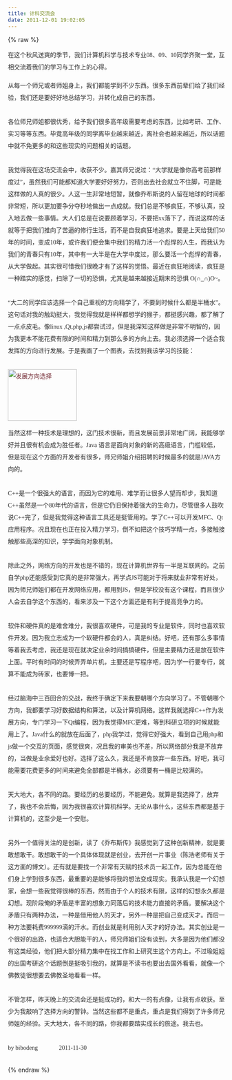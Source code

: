 ```yaml
---
title: 计科交流会
date: 2011-12-01 19:02:05
---
```

{% raw %}
<p style="padding-top:0px;padding-right:0px;padding-bottom:15px;padding-left:0px;margin-top:0px;margin-bottom:0px;color:#2c2c2c;font-family:宋体, 'Arial Narrow', arial, serif;font-size:14px;line-height:28px;"><span style="font-size:14px;font-family:'Microsoft YaHei';">在这个秋风送爽的季节，我们计算机科学与技术专业08、09、10同学齐聚一堂，互相交流着我们的学习与工作上的心得。</span></p>
<span style="font-size:14px;font-family:'Microsoft YaHei';"> </span><div style="padding-top:0px;padding-right:0px;padding-bottom:0px;padding-left:0px;margin-top:0px;margin-right:0px;margin-bottom:0px;margin-left:0px;color:#2c2c2c;font-family:宋体, 'Arial Narrow', arial, serif;font-size:14px;line-height:28px;"><span style="font-size:14px;font-family:'Microsoft YaHei';">从每一个师兄或者师姐身上，我们都能学到不少东西。很多东西前辈们给了我们经验，我们还是要好好地总结学习，并转化成自己的东西。</span></div>
<span style="font-size:14px;font-family:'Microsoft YaHei';"> </span><div style="padding-top:0px;padding-right:0px;padding-bottom:0px;padding-left:0px;margin-top:0px;margin-right:0px;margin-bottom:0px;margin-left:0px;color:#2c2c2c;font-family:宋体, 'Arial Narrow', arial, serif;font-size:14px;line-height:28px;"><span style="font-size:14px;font-family:'Microsoft YaHei';">&nbsp;</span></div>
<span style="font-size:14px;font-family:'Microsoft YaHei';"> </span><div style="padding-top:0px;padding-right:0px;padding-bottom:0px;padding-left:0px;margin-top:0px;margin-right:0px;margin-bottom:0px;margin-left:0px;color:#2c2c2c;font-family:宋体, 'Arial Narrow', arial, serif;font-size:14px;line-height:28px;"><span style="font-size:14px;font-family:'Microsoft YaHei';">各位师兄师姐都很优秀，给予我们很多高年级需要考虑的东西，比如考研、工作、实习等等东西。毕竟高年级的同学离毕业越来越近，离社会也越来越近，所以话题中就不免更多的和这些现实的问题相关的话题。</span></div>
<span style="font-size:14px;font-family:'Microsoft YaHei';"> </span><div style="padding-top:0px;padding-right:0px;padding-bottom:0px;padding-left:0px;margin-top:0px;margin-right:0px;margin-bottom:0px;margin-left:0px;color:#2c2c2c;font-family:宋体, 'Arial Narrow', arial, serif;font-size:14px;line-height:28px;"><span style="font-size:14px;font-family:'Microsoft YaHei';">&nbsp;</span></div>
<span style="font-size:14px;font-family:'Microsoft YaHei';"> </span><div style="padding-top:0px;padding-right:0px;padding-bottom:0px;padding-left:0px;margin-top:0px;margin-right:0px;margin-bottom:0px;margin-left:0px;color:#2c2c2c;font-family:宋体, 'Arial Narrow', arial, serif;font-size:14px;line-height:28px;"><span style="font-size:14px;font-family:'Microsoft YaHei';">我觉得我在这场交流会中，收获不少。嘉其师兄说过：“大学就是像你高考前那样度过”，虽然我们可能都知道大学要好好努力，否则出去社会就立不住脚，可是能这样做的人真的很少。人这一生非常地短暂，就像乔布斯说的人留在地球的时间都非常短，所以更加要争分夺秒地做出一点成就。我们总是不够疯狂，不够认真，投入地去做一些事情。大人们总是在说要顾着学习，不要把xx落下了，而说这样的话就等于把我们推向了苦逼的修行生活，而不是自我疯狂地追求。要是上天给我们50年的时间，变成10年，或许我们便会集中我们的精力活一个彪悍的人生，而我认为我们的青春只有10年，其中有一大半是在大学中度过，那么要活一个彪悍的青春，从大学做起。其实很可惜我们很晚才有了这样的觉悟。最近在疯狂地阅读，疯狂是一种踏实的感觉，扫除了一切的恐惧，尤其是越来越接近期末的恐惧 O(∩_∩)O~。</span></div>
<span style="font-size:14px;font-family:'Microsoft YaHei';"> </span><div style="padding-top:0px;padding-right:0px;padding-bottom:0px;padding-left:0px;margin-top:0px;margin-right:0px;margin-bottom:0px;margin-left:0px;color:#2c2c2c;font-family:宋体, 'Arial Narrow', arial, serif;font-size:14px;line-height:28px;"><span style="font-size:14px;font-family:'Microsoft YaHei';">&nbsp;</span></div>
<span style="font-size:14px;font-family:'Microsoft YaHei';"> </span><div style="padding-top:0px;padding-right:0px;padding-bottom:0px;padding-left:0px;margin-top:0px;margin-right:0px;margin-bottom:0px;margin-left:0px;color:#2c2c2c;font-family:宋体, 'Arial Narrow', arial, serif;font-size:14px;line-height:28px;"><span style="font-size:14px;font-family:'Microsoft YaHei';">“大二的同学应该选择一个自己重视的方向精学了，不要到时候什么都是半桶水”。这句话对我的触动挺大，我觉得我就是样样都想学的猴子，都挺感兴趣，都了解了一点点皮毛。像linux ,Qt,php,js都尝试过，但是我深知这样做是非常不明智的，因为我更本不能花费有限的时间和精力到那么多的方向上去。我必须选择一个适合我发挥的方向进行发展。于是我画了一个图表，去找到我该学习的技能：</span></div>
<span style="font-size:14px;font-family:'Microsoft YaHei';"> </span><div style="padding-top:0px;padding-right:0px;padding-bottom:0px;padding-left:0px;margin-top:0px;margin-right:0px;margin-bottom:0px;margin-left:0px;color:#2c2c2c;font-family:宋体, 'Arial Narrow', arial, serif;font-size:14px;line-height:28px;"><span style="font-size:14px;font-family:'Microsoft YaHei';">&nbsp;</span></div>
<span style="font-size:14px;font-family:'Microsoft YaHei';"> </span><p style="padding-top:0px;padding-right:0px;padding-bottom:15px;padding-left:0px;margin-top:0px;margin-bottom:0px;color:#2c2c2c;font-family:宋体, 'Arial Narrow', arial, serif;font-size:14px;line-height:28px;"><a target="_blank" href="http://img1.51cto.com/attachment/201111/132523757.jpg" style="padding-top:0px;padding-right:0px;padding-bottom:0px;padding-left:0px;margin-top:0px;margin-right:0px;margin-bottom:0px;margin-left:0px;color:#722932;text-decoration:none;"><img width="160" border="0" height="120" alt="发展方向选择" src="http://img1.51cto.com/attachment/201111/132523757.jpg" style="padding-top:0px;padding-right:0px;padding-bottom:0px;padding-left:0px;margin-top:0px;margin-right:0px;margin-bottom:0px;margin-left:0px;vertical-align:top;border-style:initial;border-color:initial;border-style:initial;border-color:initial;border-top-style:none;border-right-style:none;border-bottom-style:none;border-left-style:none;border-color:initial;border-width:initial;border-color:initial;border-width:initial;border-color:initial;" /></a></p>
<span style="font-size:14px;font-family:'Microsoft YaHei';"> </span><div style="padding-top:0px;padding-right:0px;padding-bottom:0px;padding-left:0px;margin-top:0px;margin-right:0px;margin-bottom:0px;margin-left:0px;color:#2c2c2c;font-family:宋体, 'Arial Narrow', arial, serif;font-size:14px;line-height:28px;"><img border="0" hspace="0" alt="" align="baseline" src="file:///D:/%E6%88%91%E7%9A%84%E6%96%87%E6%A1%A3/My%20Pictures/my%20map/%E5%8F%91%E5%B1%95%E6%96%B9%E5%90%91.jpg" style="padding-top:0px;padding-right:0px;padding-bottom:0px;padding-left:0px;margin-top:0px;margin-right:0px;margin-bottom:0px;margin-left:0px;vertical-align:top;border-style:initial;border-color:initial;border-style:initial;border-color:initial;border-top-style:none;border-right-style:none;border-bottom-style:none;border-left-style:none;border-color:initial;border-width:initial;border-color:initial;border-width:initial;border-color:initial;" /></div>
<span style="font-size:14px;font-family:'Microsoft YaHei';"> </span><div style="padding-top:0px;padding-right:0px;padding-bottom:0px;padding-left:0px;margin-top:0px;margin-right:0px;margin-bottom:0px;margin-left:0px;color:#2c2c2c;font-family:宋体, 'Arial Narrow', arial, serif;font-size:14px;line-height:28px;"><span style="font-size:14px;font-family:'Microsoft YaHei';">当然这样一种技术是理想的，这门技术很新，而且发展前景非常地广阔，我能够学好并且很有机会成为胜任者。Java 语言是面向对象的新的高级语言，门槛较低，但是现在这个方面的开发者有很多，师兄师姐介绍招聘的时候最多的就是JAVA方向的。</span></div>
<span style="font-size:14px;font-family:'Microsoft YaHei';"> </span><div style="padding-top:0px;padding-right:0px;padding-bottom:0px;padding-left:0px;margin-top:0px;margin-right:0px;margin-bottom:0px;margin-left:0px;color:#2c2c2c;font-family:宋体, 'Arial Narrow', arial, serif;font-size:14px;line-height:28px;"><span style="font-size:14px;font-family:'Microsoft YaHei';">&nbsp;</span></div>
<span style="font-size:14px;font-family:'Microsoft YaHei';"> </span><div style="padding-top:0px;padding-right:0px;padding-bottom:0px;padding-left:0px;margin-top:0px;margin-right:0px;margin-bottom:0px;margin-left:0px;color:#2c2c2c;font-family:宋体, 'Arial Narrow', arial, serif;font-size:14px;line-height:28px;"><span style="font-size:14px;font-family:'Microsoft YaHei';">C++是一个很强大的语言，而因为它的难用、难学而让很多人望而却步，我知道C++虽然是一个80年代的语言，但是它仍旧保持着强大的生命力，尽管很多人鼓吹说C++完了，但是我觉得这种语言工具还是挺管用的。学了C++可以开发MFC、Qt应用程序。况且现在也正在投入精力学习，倒不如把这个技巧学精一点，多接触接触那些高深的知识，学学面向对象机制。</span></div>
<span style="font-size:14px;font-family:'Microsoft YaHei';"> </span><div style="padding-top:0px;padding-right:0px;padding-bottom:0px;padding-left:0px;margin-top:0px;margin-right:0px;margin-bottom:0px;margin-left:0px;color:#2c2c2c;font-family:宋体, 'Arial Narrow', arial, serif;font-size:14px;line-height:28px;"><span style="font-size:14px;font-family:'Microsoft YaHei';">&nbsp;</span></div>
<span style="font-size:14px;font-family:'Microsoft YaHei';"> </span><div style="padding-top:0px;padding-right:0px;padding-bottom:0px;padding-left:0px;margin-top:0px;margin-right:0px;margin-bottom:0px;margin-left:0px;color:#2c2c2c;font-family:宋体, 'Arial Narrow', arial, serif;font-size:14px;line-height:28px;"><span style="font-size:14px;font-family:'Microsoft YaHei';">除此之外，网络方向的开发也是不错的，现在计算机世界有一半是互联网的。之前自学php还能感受到它真的是非常强大，再学点JS可能对于将来就业非常有好处，因为师兄师姐们都在开发网络应用，都用到JS，但是学校没有这个课程，而且很少人会去自学这个东西的，看来涉及一下这个方面还是有利于提高竞争力的。</span></div>
<span style="font-size:14px;font-family:'Microsoft YaHei';"> </span><div style="padding-top:0px;padding-right:0px;padding-bottom:0px;padding-left:0px;margin-top:0px;margin-right:0px;margin-bottom:0px;margin-left:0px;color:#2c2c2c;font-family:宋体, 'Arial Narrow', arial, serif;font-size:14px;line-height:28px;"><span style="font-size:14px;font-family:'Microsoft YaHei';">&nbsp;</span></div>
<span style="font-size:14px;font-family:'Microsoft YaHei';"> </span><div style="padding-top:0px;padding-right:0px;padding-bottom:0px;padding-left:0px;margin-top:0px;margin-right:0px;margin-bottom:0px;margin-left:0px;color:#2c2c2c;font-family:宋体, 'Arial Narrow', arial, serif;font-size:14px;line-height:28px;"><span style="font-size:14px;font-family:'Microsoft YaHei';">软件和硬件真的是难舍难分，我很喜欢硬件，可是我的专业是软件，同时也喜欢软件开发。因为我立志成为一个软硬件都会的人，真是纠结。好吧，还有那么多事情等着我去考虑，我还是现在就决定业余时间搞搞硬件，但是主要精力还是放在软件上面。平时有时间的时候弄弄单片机，主要还是写程序吧，因为学一行要专行，就算不能成为砖家，也要博一把。</span></div>
<span style="font-size:14px;font-family:'Microsoft YaHei';"> </span><div style="padding-top:0px;padding-right:0px;padding-bottom:0px;padding-left:0px;margin-top:0px;margin-right:0px;margin-bottom:0px;margin-left:0px;color:#2c2c2c;font-family:宋体, 'Arial Narrow', arial, serif;font-size:14px;line-height:28px;"><span style="font-size:14px;font-family:'Microsoft YaHei';">&nbsp;</span></div>
<span style="font-size:14px;font-family:'Microsoft YaHei';"> </span><div style="padding-top:0px;padding-right:0px;padding-bottom:0px;padding-left:0px;margin-top:0px;margin-right:0px;margin-bottom:0px;margin-left:0px;color:#2c2c2c;font-family:宋体, 'Arial Narrow', arial, serif;font-size:14px;line-height:28px;"><span style="font-size:14px;font-family:'Microsoft YaHei';">经过脑海中三百回合的交战，我终于确定下来我要朝哪个方向学习了。不管朝哪个方向，我都要学习好数据结构和算法，以及计算机网络。这样我就选择C++作为发展方向，专门学习一下Qt编程，因为我觉得MFC更难，等到科研立项的时候就能用上了。Java什么的就放在后面了，php我学过，觉得它好强大，看到自己用php和js做一个交互的页面，感觉很爽，况且我的审美也不差，所以网络部分我是不放弃的，当做是业余爱好也好。选择了这么久，我还是不肯放弃一些东西。好吧，我可能需要花费更多的时间来避免全部都是半桶水，必须要有一桶是比较满的。</span></div>
<span style="font-size:14px;font-family:'Microsoft YaHei';"> </span><div style="padding-top:0px;padding-right:0px;padding-bottom:0px;padding-left:0px;margin-top:0px;margin-right:0px;margin-bottom:0px;margin-left:0px;color:#2c2c2c;font-family:宋体, 'Arial Narrow', arial, serif;font-size:14px;line-height:28px;"><span style="font-size:14px;font-family:'Microsoft YaHei';">&nbsp;</span></div>
<span style="font-size:14px;font-family:'Microsoft YaHei';"> </span><div style="padding-top:0px;padding-right:0px;padding-bottom:0px;padding-left:0px;margin-top:0px;margin-right:0px;margin-bottom:0px;margin-left:0px;color:#2c2c2c;font-family:宋体, 'Arial Narrow', arial, serif;font-size:14px;line-height:28px;"><span style="font-size:14px;font-family:'Microsoft YaHei';">天大地大，各不同的路。要经历的总要经历，不能避免。就算是我选择了，放弃了，我也不会后悔，因为我很喜欢计算机科学。无论从事什么，这些东西都是基于计算机的，这至少是一个安慰。</span></div>
<span style="font-size:14px;font-family:'Microsoft YaHei';"> </span><div style="padding-top:0px;padding-right:0px;padding-bottom:0px;padding-left:0px;margin-top:0px;margin-right:0px;margin-bottom:0px;margin-left:0px;color:#2c2c2c;font-family:宋体, 'Arial Narrow', arial, serif;font-size:14px;line-height:28px;"><span style="font-size:14px;font-family:'Microsoft YaHei';">&nbsp;</span></div>
<span style="font-size:14px;font-family:'Microsoft YaHei';"> </span><div style="padding-top:0px;padding-right:0px;padding-bottom:0px;padding-left:0px;margin-top:0px;margin-right:0px;margin-bottom:0px;margin-left:0px;color:#2c2c2c;font-family:宋体, 'Arial Narrow', arial, serif;font-size:14px;line-height:28px;"><span style="font-size:14px;font-family:'Microsoft YaHei';">另外一个值得关注的是创新，读了《乔布斯传》我感觉到了这种创新精神，就是要敢想敢干。敢想敢干的一个具体体现就是创业，去开创一片事业（陈浩老师有关于这方面的博文）。还有就是要找一个非常有天赋的技术员一起工作，因为总能在他们身上学到很多东西，最重要的是能够将我的想法变成现实。我承认我是一个幻想家，会想一些我觉得很棒的东西，然而由于个人的技术有限，这样的幻想永久都是幻想。现阶段俺的矛盾是丰富的想象力同落后的技术能力直接的矛盾。要解决这个矛盾只有两种办法，一种是借用他人的天才，另外一种是把自己变成天才。而后一种方法要耗费999999滴的汗水。而创业就是利用别人天才的好办法。其实创业是一个很好的出路，也适合大胆能干的人，师兄师姐们没有谈到，大多是因为他们都没有这类经验，他们把大部分精力集中在找工作和上研究生这个方向上。不过瑜姐姐的出国考研这个话题倒是挺吸引我的，就算是不读书也要出去国外看看，就像一个佛教徒很想要去佛教圣地看看一样。</span></div>
<span style="font-size:14px;font-family:'Microsoft YaHei';"> </span><div style="padding-top:0px;padding-right:0px;padding-bottom:0px;padding-left:0px;margin-top:0px;margin-right:0px;margin-bottom:0px;margin-left:0px;color:#2c2c2c;font-family:宋体, 'Arial Narrow', arial, serif;font-size:14px;line-height:28px;"><span style="font-size:14px;font-family:'Microsoft YaHei';">&nbsp;</span></div>
<span style="font-size:14px;font-family:'Microsoft YaHei';"> </span><div style="padding-top:0px;padding-right:0px;padding-bottom:0px;padding-left:0px;margin-top:0px;margin-right:0px;margin-bottom:0px;margin-left:0px;color:#2c2c2c;font-family:宋体, 'Arial Narrow', arial, serif;font-size:14px;line-height:28px;"><span style="font-size:14px;font-family:'Microsoft YaHei';">不管怎样，昨天晚上的交流会还是挺成功的，和大一的有点像，让我有点收获。至少为我敲响了选择方向的警钟。当然这些都不是重点，重点是我们得到了许多师兄师姐的经验。天大地大，各不同的路，你我都要踏实成长的旅途。我去也。</span></div>
<span style="font-size:14px;font-family:'Microsoft YaHei';"> </span><div style="padding-top:0px;padding-right:0px;padding-bottom:0px;padding-left:0px;margin-top:0px;margin-right:0px;margin-bottom:0px;margin-left:0px;color:#2c2c2c;font-family:宋体, 'Arial Narrow', arial, serif;font-size:14px;line-height:28px;"><span style="font-size:14px;font-family:'Microsoft YaHei';">&nbsp;</span></div>
<span style="font-size:14px;font-family:'Microsoft YaHei';"> </span><div style="padding-top:0px;padding-right:0px;padding-bottom:0px;padding-left:0px;margin-top:0px;margin-right:0px;margin-bottom:0px;margin-left:0px;color:#2c2c2c;font-family:宋体, 'Arial Narrow', arial, serif;font-size:14px;line-height:28px;"><span style="font-size:14px;font-family:'Microsoft YaHei';">by bibodeng&nbsp;&nbsp;&nbsp;&nbsp;&nbsp;&nbsp;&nbsp;&nbsp;&nbsp;&nbsp;&nbsp;&nbsp;&nbsp; 2011-11-30</span></div>
<span style="font-size:14px;font-family:'Microsoft YaHei';"> </span><div style="padding-top:0px;padding-right:0px;padding-bottom:0px;padding-left:0px;margin-top:0px;margin-right:0px;margin-bottom:0px;margin-left:0px;color:#2c2c2c;font-family:宋体, 'Arial Narrow', arial, serif;font-size:14px;line-height:28px;"><span style="font-size:14px;font-family:'Microsoft YaHei';">&nbsp;</span></div>{% endraw %}
